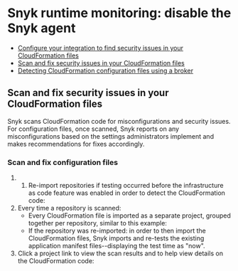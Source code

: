 # Snyk runtime monitoring: disable the Snyk agent

* [ Configure your integration to find security issues in your CloudFormation files](https://github.com/snyk/user-docs/tree/caef522cc2da817b75170d43049a1e6dd9d856fb/hc/en-us/articles/4402937668241-Configure-your-integration-to-find-security-issues-in-your-CloudFormation-files/README.md)
* [ Scan and fix security issues in your CloudFormation files](https://github.com/snyk/user-docs/tree/caef522cc2da817b75170d43049a1e6dd9d856fb/hc/en-us/articles/4402971349009-Scan-and-fix-security-issues-in-your-CloudFormation-files/README.md)
* [ Detecting CloudFormation configuration files using a broker](https://github.com/snyk/user-docs/tree/caef522cc2da817b75170d43049a1e6dd9d856fb/hc/en-us/articles/4402964063377-Detecting-CloudFormation-configuration-files-using-a-broker/README.md)

## Scan and fix security issues in your CloudFormation files

Snyk scans CloudFormation code for misconfigurations and security issues. For configuration files, once scanned, Snyk reports on any misconfigurations based on the settings administrators implement and makes recommendations for fixes accordingly.

### Scan and fix configuration files

1. 1. Re-import repositories if testing occurred before the infrastructure as code feature was enabled in order to detect the CloudFormation code:
2. Every time a repository is scanned:
   * Every CloudFormation file is imported as a separate project, grouped together per repository, similar to this example:
   * If the repository was re-imported: in order to then import the CloudFormation files, Snyk imports and re-tests the existing application manifest files--displaying the test time as "now".
3. Click a project link to view the scan results and to help view details on the CloudFormation code:

